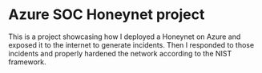 # Azure SOC Honeynet project

This is a project showcasing how I deployed a Honeynet on Azure and exposed it to the internet to generate incidents. Then I responded to those incidents and properly hardened the network according to the NIST framework.
